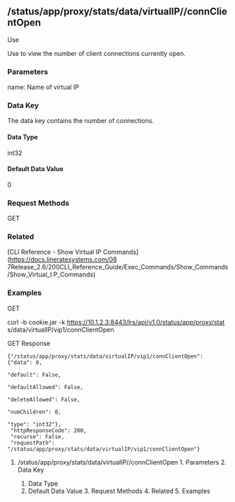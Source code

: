 ## /status/app/proxy/stats/data/virtualIP/<name>/connClientOpen

Use

Use to view the number of client connections currently open.

### Parameters

name: Name of virtual IP

### Data Key

The data key contains the number of connections.

#### Data Type

int32

#### Default Data Value

0

### Request Methods

GET

### Related

[CLI Reference - Show Virtual IP Commands](https://docs.lineratesystems.com/08
7Release_2.6/200CLI_Reference_Guide/Exec_Commands/Show_Commands/Show_Virtual_I
P_Commands)

### Examples

GET

curl -b cookie.jar -k https://10.1.2.3:8443/lrs/api/v1.0/status/app/proxy/stat
s/data/virtualIP/vip1/connClientOpen

GET Response

    
    {"/status/app/proxy/stats/data/virtualIP/vip1/connClientOpen": {"data": 0,
                                                                       "default": False,
                                                                       "defaultAllowed": False,
                                                                       "deleteAllowed": False,
                                                                       "numChildren": 0,
                                                                       "type": "int32"},
     "httpResponseCode": 200,
     "recurse": False,
     "requestPath": "/status/app/proxy/stats/data/virtualIP/vip1/connClientOpen"}
    

  1. /status/app/proxy/stats/data/virtualIP/<name>/connClientOpen
    1. Parameters
    2. Data Key
      1. Data Type
      2. Default Data Value
    3. Request Methods
    4. Related
    5. Examples

